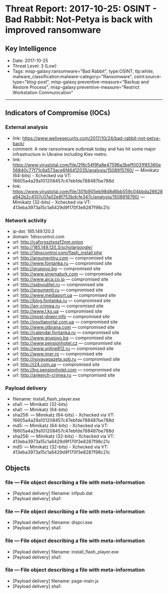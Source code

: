 # Threat Report: 2017-10-25: OSINT - Bad Rabbit: Not-Petya is back with improved ransomware


## Key Intelligence
* Date: 2017-10-25
* Threat Level: 3 (Low)
* Tags: misp-galaxy:ransomware="Bad Rabbit", type:OSINT, tlp:white, malware_classification:malware-category="Ransomware", osint:source-type="blog-post", misp-galaxy:preventive-measure="Backup and Restore Process", misp-galaxy:preventive-measure="Restrict Workstation Communication"

---

## Indicators of Compromise (IOCs)
### External analysis
* link: https://www.welivesecurity.com/2017/10/24/bad-rabbit-not-petya-back/
* comment: A new ransomware outbreak today and has hit some major infrastructure in Ukraine including Kiev metro.
* link: https://www.virustotal.com/file/2f8c54f9fa8e47596a3beff0031f85360e56840c77f71c6a573ace6f46412035/analysis/1508915760/ — Mimikatz (64-bits) - Xchecked via VT: 16605a4a29a101208457c47ebfde788487be788d
* link: https://www.virustotal.com/file/301b905eb98d8d6bb559c04bbda26628a942b2c4107c07a02e8f753bdcfe347c/analysis/1508918790/ — Mimikatz (32-bits) - Xchecked via VT: 413eba3973a15c1a6429d9f170f3e8287f98c21c

### Network activity
* ip-dst: 185.149.120.3
* domain: 1dnscontrol.com
* url: http://caforssztxqzf2nm.onion
* url: http://185.149.120.3/scholargoogle/
* url: http://1dnscontrol.com/flash_install.php
* url: http://argumentiru.com — compromised site
* url: http://www.fontanka.ru — compromised site
* url: http://grupovo.bg — compromised site
* url: http://www.sinematurk.com — compromised site
* url: http://www.aica.co.jp — compromised site
* url: http://spbvoditel.ru — compromised site
* url: http://argumenti.ru — compromised site
* url: http://www.mediaport.ua — compromised site
* url: http://blog.fontanka.ru — compromised site
* url: http://an-crimea.ru — compromised site
* url: http://www.t.ks.ua — compromised site
* url: http://most-dnepr.info — compromised site
* url: http://osvitaportal.com.ua — compromised site
* url: http://www.otbrana.com — compromised site
* url: http://calendar.fontanka.ru — compromised site
* url: http://www.grupovo.bg — compromised site
* url: http://www.pensionhotel.cz — compromised site
* url: http://www.online812.ru — compromised site
* url: http://www.imer.ro — compromised site
* url: http://novayagazeta.spb.ru — compromised site
* url: http://i24.com.ua — compromised site
* url: http://bg.pensionhotel.com — compromised site
* url: http://ankerch-crimea.ru — compromised site

### Payload delivery
* filename: install_flash_player.exe
* sha1: <sha1> — Mimikatz (32-bits)
* sha1: <sha1> — Mimikatz (64-bits)
* sha256: <sha256> — Mimikatz (64-bits) - Xchecked via VT: 16605a4a29a101208457c47ebfde788487be788d
* md5: <md5> — Mimikatz (64-bits) - Xchecked via VT: 16605a4a29a101208457c47ebfde788487be788d
* sha256: <sha256> — Mimikatz (32-bits) - Xchecked via VT: 413eba3973a15c1a6429d9f170f3e8287f98c21c
* md5: <md5> — Mimikatz (32-bits) - Xchecked via VT: 413eba3973a15c1a6429d9f170f3e8287f98c21c

## Objects
### file — File object describing a file with meta-information
* [Payload delivery] filename: infpub.dat
* [Payload delivery] sha1: <sha1>

### file — File object describing a file with meta-information
* [Payload delivery] filename: dispci.exe
* [Payload delivery] sha1: <sha1>

### file — File object describing a file with meta-information
* [Payload delivery] filename: install_flash_player.exe
* [Payload delivery] sha1: <sha1>

### file — File object describing a file with meta-information
* [Payload delivery] filename: page-main.js
* [Payload delivery] sha1: <sha1>
